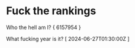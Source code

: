 # Fuck the rankings

Who the hell am I?
{ 6157954 }

What fucking year is it?
[ 2024-06-27T01:30:00Z ]
